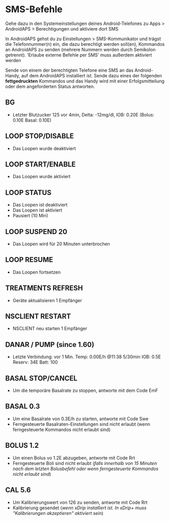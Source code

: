 # SMS-Befehle

Gehe dazu in den Systemeinstellungen deines Android-Telefones zu Apps > AndroidAPS > Berechtigungen und aktiviere dort SMS

In AndroidAPS gehst du zu Einstellungen > SMS-Kommunikator und trägst die Telefonnummer(n) ein, die dazu berechtigt werden soll(en), Kommandos an AndroidAPS zu senden (mehrere Nummern werden durch Semikolon getrennt). ‘Erlaube externe Befehle per SMS’ muss außerdem aktiviert werden

Sende von einem der berechtigten Telefone eine SMS an das Android-Handy, auf dem AndroidAPS installiert ist. Sende dazu eines der folgenden **fettgedruckten** Kommandos und das Handy wird mit einer Erfolgsmitteilung oder dem angeforderten Status antworten.

## BG

- Letzter Blutzucker 125 vor 4min, Delta: -12mg/dl, IOB: 0.20E (Bolus: 0.10E Basal: 0.10E)

## LOOP STOP/DISABLE

- Das Loopen wurde deaktiviert

## LOOP START/ENABLE

- Das Loopen wurde aktiviert

## LOOP STATUS

- Das Loopen ist deaktiviert
- Das Loopen ist aktiviert
- Pausiert (10 Min)

## LOOP SUSPEND 20

- Das Loopen wird für 20 Minuten unterbrochen

## LOOP RESUME

- Das Loopen fortsetzen

## TREATMENTS REFRESH

- Geräte aktualisieren 1 Empfänger

## NSCLIENT RESTART

- NSCLIENT neu starten 1 Empfänger

## DANAR / PUMP (since 1.60)

- Letzte Verbindung: vor 1 Min. Temp: 0.00E/h @11:38 5/30min IOB: 0.5E Reserv: 34E Batt: 100

## BASAL STOP/CANCEL

- Um die temporäre Basalrate zu stoppen, antworte mit dem Code EmF

## BASAL 0.3

- Um eine Basalrate von 0.3E/h zu starten, antworte mit Code Swe
- Ferngesteuerte Basalraten-Einstellungen sind nicht erlaubt (wenn ferngesteuerte Kommandos nicht erlaubt sind)

## BOLUS 1.2

- Um einen Bolus vo 1.2E abzugeben, antworte mit Code Rrt
- Ferngesteuerte Boli sind nicht erlaubt (*falls innerhalb von 15 Minuten nach dem letzten Bolusbefehl oder wenn ferngesteuerte Kommandos nicht erlaubt sind*)

## CAL 5.6

- Um Kalibrierungswert von 126 zu senden, antworte mit Code Rrt
- Kalibrierung gesendet (*wenn xDrip installiert ist. In xDrip+ muss "Kalibrierungen akzeptieren" aktiviert sein*)
